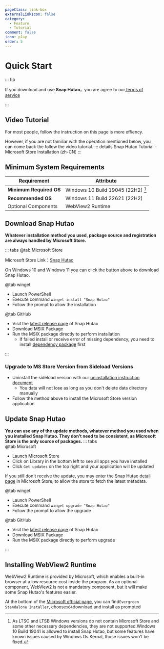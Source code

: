 ```yaml
---
pageClass: link-box
externalLinkIcon: false
category:
  - Feature
  - Tutorial
comment: false
icon: play
order: 5
---
```


# Quick Start

::: tip

If you download and use **Snap Hutao**，you are agree to our[ terms of service](statements/tos.md)

:::

<!-- @include: star-request.md -->

## Video Tutorial

For most people, follow the instruction on this page is more effiency.

However, if you are not familiar with the operation mentioned below, you can come back the follow the video tutorial.
::: details Snap Hutao Tutorial - Microsoft Store Installation (zh-CN)
<BiliBili bvid="BV13A411k7B4" />
:::

## Minimum System Requirements

| Requirement             | Attribute                              |
| ----------------------- | -------------------------------------- |
| **Minimum Required OS** | Windows 10 Build 19045 (22H2) [^first] |
| **Recommended OS**      | Windows 11 Build 22621 (22H2)          |
| Optional Components     | WebView2 Runtime                       |

## Download Snap Hutao

**Whatever installation method you used, package source and registration are always handled by Microsoft Store.**

::: tabs
@tab Microsoft Store
<ms-store-badge
productid="9PH4NXJ2JN52"
theme="auto">
</ms-store-badge>

Microsoft Store Link：[Snap Hutao](https://apps.microsoft.com/store/detail/snap-hutao/9PH4NXJ2JN52)

On Windows 10 and Windows 11 you can click the button above to download Snap Hutao.

@tab winget

- Launch PowerShell
- Execute command `winget install "Snap Hutao"`
- Follow the prompt to allow the installation

@tab GitHub

- Visit the [latest release page](https://github.com/DGP-Studio/Snap.Hutao/releases/latest/) of Snap Hutao
- Download MSIX Package
- Run the MSIX package directly to perform installation
  - If failed install or receive error of missing dependency, you need to install
    [dependency package](https://d.hut.ao/releases/Dependency) first

:::

### Upgrade to MS Store Version from Sideload Versions

- Uninstall the sideload version with our [uninstallation instruction document](/advanced/uninstall.html)
  - You data will not lose as long as you don't delete data directory manually
- Follow the method above to install the Microsoft Store version application

## Update Snap Hutao

**You can use any of the update methods, whatever method you used when you installed Snap Hutao. They don't need to be consistent, as Microsoft Store is the only source of packages.**
::: tabs  
@tab Microsoft

- Launch Microsoft Store
- Click on Library in the bottom left to see all apps you have installed
- Click `Get updates` on the top right and your application will be updated

If you still don't receive the update, you may enter the Snap Hutao [detail page](<(https://apps.microsoft.com/store/detail/snap-hutao/9PH4NXJ2JN52)>) in Microsoft Store, to allow the store to fetch the latest metadata.

@tab winget

- Launch PowerShell
- Execute command `winget upgrade "Snap Hutao"`
- Follow the prompt to allow the upgrade

@tab GitHub

- Visit the [latest release page](https://github.com/DGP-Studio/Snap.Hutao/releases/latest/) of Snap Hutao
- Download MSIX Package
- Run the MSIX package directly to perform upgrade

:::

## Installing WebView2 Runtime

WebView2 Runtime is provided by Microsoft, which enables a built-in browser at a low resource cost inside the program.
As an optional component, WebView2 is not a mandatory component, but it will make some Snap Hutao's features easier.

At the bottom of the [Microsoft official page](https://developer.microsoft.com/zh-cn/microsoft-edge/webview2/),
you can find`Evergreen Standalone Installer`, choose`x64`download and install as prompted

[^first]:
    As LTSC and LTSB Windows versions do not contain Microsoft Store and some other necessary dependencies, they
    are not supported.Windows 10 Build 19041 is allowed to install Snap Hutao, but some features have known issues caused by
    Windows Os Kernal, those issues won't be fixed.
